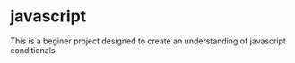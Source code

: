 # javascript
This is a beginer project designed to create an understanding of javascript conditionals

